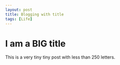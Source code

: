 ```yaml
---
layout: post
title: Blogging with title
tags: [Life]
---
```


# I am a BIG title

This is a very tiny tiny post with less than 250 letters.
